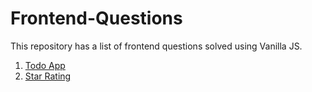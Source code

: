# Frontend-Questions

This repository has a list of frontend questions solved using Vanilla JS.

1. <a href="https://github.com/29nikita/Vanilla-JS-Frontend-Questions/tree/main/Todo%20App">Todo App</a>
2. <a href="">Star Rating</a>
